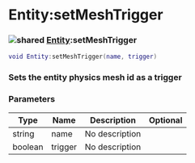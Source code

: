# Entity:setMeshTrigger

### ![shared](../../home/entity/.gitbook/assets/shared.png) [Entity](../../home/entity/home/Entity/):setMeshTrigger

```lua
void Entity:setMeshTrigger(name, trigger)
```

### Sets the entity physics mesh id as a trigger

### Parameters

| Type    | Name    | Description    | Optional |
| ------- | ------- | -------------- | -------: |
| string  | name    | No description |          |
| boolean | trigger | No description |          |
